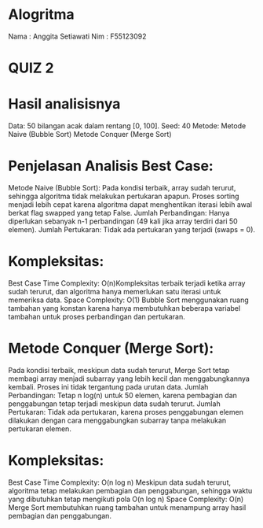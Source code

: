 # Alogritma
Nama : Anggita Setiawati
Nim : F55123092

# QUIZ 2
<!-- Anggita Stiawati_F55123092 -->

# Hasil analisisnya
Data:
50 bilangan acak dalam rentang [0, 100].
Seed: 40
Metode:
Metode Naive (Bubble Sort)
Metode Conquer (Merge Sort)

# Penjelasan Analisis Best Case:
Metode Naive (Bubble Sort):
Pada kondisi terbaik, array sudah terurut, sehingga algoritma tidak melakukan pertukaran apapun. Proses sorting menjadi lebih cepat karena algoritma dapat menghentikan iterasi lebih awal berkat flag swapped yang tetap False.
Jumlah Perbandingan: 
Hanya diperlukan sebanyak n-1 perbandingan (49 kali jika array terdiri dari 50 elemen).
Jumlah Pertukaran: 
Tidak ada pertukaran yang terjadi (swaps = 0).
# Kompleksitas:
Best Case Time Complexity:
    O(n)Kompleksitas terbaik terjadi ketika array sudah terurut, dan algoritma hanya memerlukan satu iterasi untuk memeriksa data.
Space Complexity:
    O(1) Bubble Sort menggunakan ruang tambahan yang konstan karena hanya membutuhkan beberapa variabel tambahan untuk proses perbandingan dan pertukaran.

# Metode Conquer (Merge Sort):
Pada kondisi terbaik, meskipun data sudah terurut, Merge Sort tetap membagi array menjadi subarray yang lebih kecil dan menggabungkannya kembali. Proses ini tidak tergantung pada urutan data.
Jumlah Perbandingan:
Tetap n log(n) untuk 50 elemen, karena pembagian dan penggabungan tetap terjadi meskipun data sudah terurut.
Jumlah Pertukaran:
Tidak ada pertukaran, karena proses penggabungan elemen dilakukan dengan cara menggabungkan subarray tanpa melakukan pertukaran elemen.
# Kompleksitas:
  Best Case Time Complexity: O(n log n)
    Meskipun data sudah terurut, algoritma tetap melakukan pembagian dan penggabungan, sehingga waktu yang dibutuhkan tetap mengikuti pola O(n log n)
  Space Complexity: O(n)
    Merge Sort membutuhkan ruang tambahan untuk menampung array hasil pembagian dan penggabungan.

